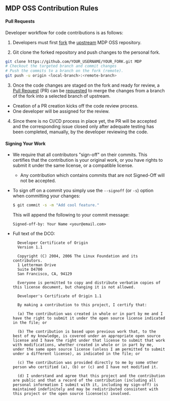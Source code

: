 ## MDP OSS Contribution Rules

#### Pull Requests

Developer workflow for code contributions is as follows:

1. Developers must first [fork](https://help.github.com/en/articles/fork-a-repo)
   the [upstream](https://github.com/NVlabs/MDP) MDP OSS repository.

2. Git clone the forked repository and push changes to the personal fork.

  ```bash
git clone https://github.com/YOUR_USERNAME/YOUR_FORK.git MDP
# Checkout the targeted branch and commit changes
# Push the commits to a branch on the fork (remote).
git push -u origin <local-branch>:<remote-branch>
  ```

3. Once the code changes are staged on the fork and ready for review,
   a [Pull Request](https://help.github.com/en/articles/about-pull-requests) (PR) can
   be [requested](https://help.github.com/en/articles/creating-a-pull-request) to merge the changes from a branch of the
   fork into a selected branch of upstream.

* Creation of a PR creation kicks off the code review process.
* One developer will be assigned for the review.

4. Since there is no CI/CD process in place yet, the PR will be accepted and the corresponding issue closed only after
   adequate testing has been completed, manually, by the developer reviewing the code.

#### Signing Your Work

* We require that all contributors "sign-off" on their commits. This certifies that the contribution is your original
  work, or you have rights to submit it under the same license, or a compatible license.

    * Any contribution which contains commits that are not Signed-Off will not be accepted.

* To sign off on a commit you simply use the `--signoff` (or `-s`) option when committing your changes:
  ```bash
  $ git commit -s -m "Add cool feature."
  ```
  This will append the following to your commit message:
  ```
  Signed-off-by: Your Name <your@email.com>
  ```

* Full text of the DCO:

  ```
    Developer Certificate of Origin
    Version 1.1
    
    Copyright (C) 2004, 2006 The Linux Foundation and its contributors.
    1 Letterman Drive
    Suite D4700
    San Francisco, CA, 94129
    
    Everyone is permitted to copy and distribute verbatim copies of this license document, but changing it is not allowed.
  ```

  ```
    Developer's Certificate of Origin 1.1
    
    By making a contribution to this project, I certify that:
    
    (a) The contribution was created in whole or in part by me and I have the right to submit it under the open source license indicated in the file; or
    
    (b) The contribution is based upon previous work that, to the best of my knowledge, is covered under an appropriate open source license and I have the right under that license to submit that work with modifications, whether created in whole or in part by me, under the same open source license (unless I am permitted to submit under a different license), as indicated in the file; or
    
    (c) The contribution was provided directly to me by some other person who certified (a), (b) or (c) and I have not modified it.
    
    (d) I understand and agree that this project and the contribution are public and that a record of the contribution (including all personal information I submit with it, including my sign-off) is maintained indefinitely and may be redistributed consistent with this project or the open source license(s) involved.
  ```